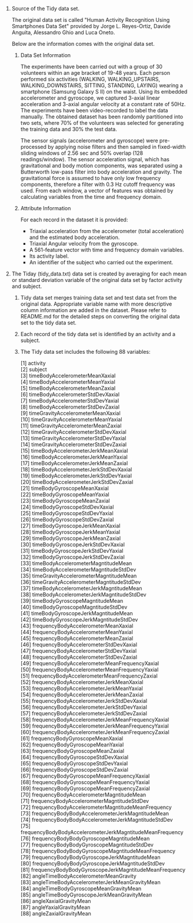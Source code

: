 1. Source of the Tidy data set.

   The original data set is called "Human Activity Recognition Using Smartphones Data Set" provided by Jorge L. Reyes-Ortiz, Davide Anguita, Alessandro Ghio and Luca Oneto. 
   
   Below are the information comes with the original data set.
   
   1) Data Set Information
   
	  The experiments have been carried out with a group of 30 volunteers within an age bracket of 19-48 years. Each person performed six activities (WALKING, WALKING_UPSTAIRS, WALKING_DOWNSTAIRS, SITTING, STANDING, LAYING) wearing a smartphone (Samsung Galaxy S II) on the waist. Using its embedded accelerometer and gyroscope, we captured 3-axial linear acceleration and 3-axial angular velocity at a constant rate of 50Hz. The experiments have been video-recorded to label the data manually. The obtained dataset has been randomly partitioned into two sets, where 70% of the volunteers was selected for generating the training data and 30% the test data. 

	  The sensor signals (accelerometer and gyroscope) were pre-processed by applying noise filters and then sampled in fixed-width sliding windows of 2.56 sec and 50% overlap (128 readings/window). The sensor acceleration signal, which has gravitational and body motion components, was separated using a Butterworth low-pass filter into body acceleration and gravity. The gravitational force is assumed to have only low frequency components, therefore a filter with 0.3 Hz cutoff frequency was used. From each window, a vector of features was obtained by calculating variables from the time and frequency domain.	
	  
   2) Attribute Information
	  
	  For each record in the dataset it is provided: 
		- Triaxial acceleration from the accelerometer (total acceleration) and the estimated body acceleration. 
		- Triaxial Angular velocity from the gyroscope. 
		- A 561-feature vector with time and frequency domain variables. 
		- Its activity label. 
		- An identifier of the subject who carried out the experiment.

2. The Tiday (tidy_data.txt) data set is created by averaging for each mean or standard deviation variable of the original data set by factor activity and subject. 

	1) Tidy data set merges training data set and test data set from the original data. Appropriate variable name with more descriptive column information are added in the dataset. Please refer to README.md for the detailed steps on converting the original data set to the tidy data set.
	
	2) Each record of the tidy data set is identified by an activity and a subject.

    3) The Tidy data set includes the following 88 variables:

		 [1] activity                                                 
		 [2] subject                                                  
		 [3] timeBodyAccelerometerMeanXaxial                          
		 [4] timeBodyAccelerometerMeanYaxial                          
		 [5] timeBodyAccelerometerMeanZaxial                          
		 [6] timeBodyAccelerometerStdDevXaxial                        
		 [7] timeBodyAccelerometerStdDevYaxial                        
		 [8] timeBodyAccelerometerStdDevZaxial                        
		 [9] timeGravityAccelerometerMeanXaxial                       
		[10] timeGravityAccelerometerMeanYaxial                       
		[11] timeGravityAccelerometerMeanZaxial                       
		[12] timeGravityAccelerometerStdDevXaxial                     
		[13] timeGravityAccelerometerStdDevYaxial                     
		[14] timeGravityAccelerometerStdDevZaxial                     
		[15] timeBodyAccelerometerJerkMeanXaxial                      
		[16] timeBodyAccelerometerJerkMeanYaxial                      
		[17] timeBodyAccelerometerJerkMeanZaxial                      
		[18] timeBodyAccelerometerJerkStdDevXaxial                    
		[19] timeBodyAccelerometerJerkStdDevYaxial                    
		[20] timeBodyAccelerometerJerkStdDevZaxial                    
		[21] timeBodyGyroscopeMeanXaxial                              
		[22] timeBodyGyroscopeMeanYaxial                              
		[23] timeBodyGyroscopeMeanZaxial                              
		[24] timeBodyGyroscopeStdDevXaxial                            
		[25] timeBodyGyroscopeStdDevYaxial                            
		[26] timeBodyGyroscopeStdDevZaxial                            
		[27] timeBodyGyroscopeJerkMeanXaxial                          
		[28] timeBodyGyroscopeJerkMeanYaxial                          
		[29] timeBodyGyroscopeJerkMeanZaxial                          
		[30] timeBodyGyroscopeJerkStdDevXaxial                        
		[31] timeBodyGyroscopeJerkStdDevYaxial                        
		[32] timeBodyGyroscopeJerkStdDevZaxial                        
		[33] timeBodyAccelerometerMagntitudeMean                      
		[34] timeBodyAccelerometerMagntitudeStdDev                    
		[35] timeGravityAccelerometerMagntitudeMean                   
		[36] timeGravityAccelerometerMagntitudeStdDev                 
		[37] timeBodyAccelerometerJerkMagntitudeMean                  
		[38] timeBodyAccelerometerJerkMagntitudeStdDev                
		[39] timeBodyGyroscopeMagntitudeMean                          
		[40] timeBodyGyroscopeMagntitudeStdDev                        
		[41] timeBodyGyroscopeJerkMagntitudeMean                      
		[42] timeBodyGyroscopeJerkMagntitudeStdDev                    
		[43] frequencyBodyAccelerometerMeanXaxial                     
		[44] frequencyBodyAccelerometerMeanYaxial                     
		[45] frequencyBodyAccelerometerMeanZaxial                     
		[46] frequencyBodyAccelerometerStdDevXaxial                   
		[47] frequencyBodyAccelerometerStdDevYaxial                   
		[48] frequencyBodyAccelerometerStdDevZaxial                   
		[49] frequencyBodyAccelerometerMeanFrequencyXaxial            
		[50] frequencyBodyAccelerometerMeanFrequencyYaxial            
		[51] frequencyBodyAccelerometerMeanFrequencyZaxial            
		[52] frequencyBodyAccelerometerJerkMeanXaxial                 
		[53] frequencyBodyAccelerometerJerkMeanYaxial                 
		[54] frequencyBodyAccelerometerJerkMeanZaxial                 
		[55] frequencyBodyAccelerometerJerkStdDevXaxial               
		[56] frequencyBodyAccelerometerJerkStdDevYaxial               
		[57] frequencyBodyAccelerometerJerkStdDevZaxial               
		[58] frequencyBodyAccelerometerJerkMeanFrequencyXaxial        
		[59] frequencyBodyAccelerometerJerkMeanFrequencyYaxial        
		[60] frequencyBodyAccelerometerJerkMeanFrequencyZaxial        
		[61] frequencyBodyGyroscopeMeanXaxial                         
		[62] frequencyBodyGyroscopeMeanYaxial                         
		[63] frequencyBodyGyroscopeMeanZaxial                         
		[64] frequencyBodyGyroscopeStdDevXaxial                       
		[65] frequencyBodyGyroscopeStdDevYaxial                       
		[66] frequencyBodyGyroscopeStdDevZaxial                       
		[67] frequencyBodyGyroscopeMeanFrequencyXaxial                
		[68] frequencyBodyGyroscopeMeanFrequencyYaxial                
		[69] frequencyBodyGyroscopeMeanFrequencyZaxial                
		[70] frequencyBodyAccelerometerMagntitudeMean                 
		[71] frequencyBodyAccelerometerMagntitudeStdDev               
		[72] frequencyBodyAccelerometerMagntitudeMeanFrequency        
		[73] frequencyBodyBodyAccelerometerJerkMagntitudeMean         
		[74] frequencyBodyBodyAccelerometerJerkMagntitudeStdDev       
		[75] frequencyBodyBodyAccelerometerJerkMagntitudeMeanFrequency
		[76] frequencyBodyBodyGyroscopeMagntitudeMean                 
		[77] frequencyBodyBodyGyroscopeMagntitudeStdDev               
		[78] frequencyBodyBodyGyroscopeMagntitudeMeanFrequency        
		[79] frequencyBodyBodyGyroscopeJerkMagntitudeMean             
		[80] frequencyBodyBodyGyroscopeJerkMagntitudeStdDev           
		[81] frequencyBodyBodyGyroscopeJerkMagntitudeMeanFrequency    
		[82] angleTimeBodyAccelerometerMeanGravity                    
		[83] angleTimeBodyAccelerometerJerkMeanGravityMean            
		[84] angleTimeBodyGyroscopeMeanGravityMean                    
		[85] angleTimeBodyGyroscopeJerkMeanGravityMean                
		[86] angleXaxialGravityMean                                   
		[87] angleYaxialGravityMean                                   
		[88] angleZaxialGravityMean              